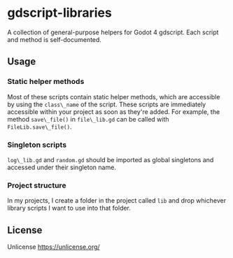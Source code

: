 # gdscript-libraries

A collection of general-purpose helpers for Godot 4 gdscript. Each script and method is self-documented.

## Usage

### Static helper methods

Most of these scripts contain static helper methods, which are accessible by using the `class\_name`
of the script. These scripts are immediately accessible within your project as soon as they're added.
For example, the method `save\_file()` in `file\_lib.gd` can be called with `FileLib.save\_file()`.

### Singleton scripts

`log\_lib.gd` and `random.gd` should be imported as global singletons and accessed under their singleton name.

### Project structure

In my projects, I create a folder in the project called `lib` and drop whichever library scripts I
want to use into that folder.

## License

Unlicense https://unlicense.org/
